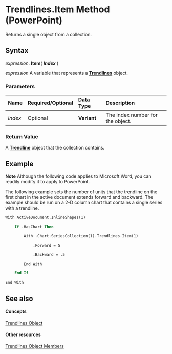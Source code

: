 
# Trendlines.Item Method (PowerPoint)

Returns a single object from a collection.


## Syntax

 _expression_. **Item**( **_Index_** )

 _expression_ A variable that represents a **[Trendlines](8ac46695-aae0-3611-ebf7-c7339ea733ab.md)** object.


### Parameters



|**Name**|**Required/Optional**|**Data Type**|**Description**|
|:-----|:-----|:-----|:-----|
| _Index_|Optional|**Variant**|The index number for the object.|

### Return Value

A  **[Trendline](74755c19-0a7d-cbbf-857e-78740adf6aa4.md)** object that the collection contains.


## Example




 **Note**  Although the following code applies to Microsoft Word, you can readily modify it to apply to PowerPoint.

The following example sets the number of units that the trendline on the first chart in the active document extends forward and backward. The example should be run on a 2-D column chart that contains a single series with a trendline.




```vb
With ActiveDocument.InlineShapes(1)

    If .HasChart Then

        With .Chart.SeriesCollection(1).Trendlines.Item(1)

            .Forward = 5

            .Backward = .5

        End With

    End If

End With
```


## See also


#### Concepts


[Trendlines Object](8ac46695-aae0-3611-ebf7-c7339ea733ab.md)
#### Other resources


[Trendlines Object Members](78e5b00e-c82e-ec6c-0e73-bbdcda080165.md)
